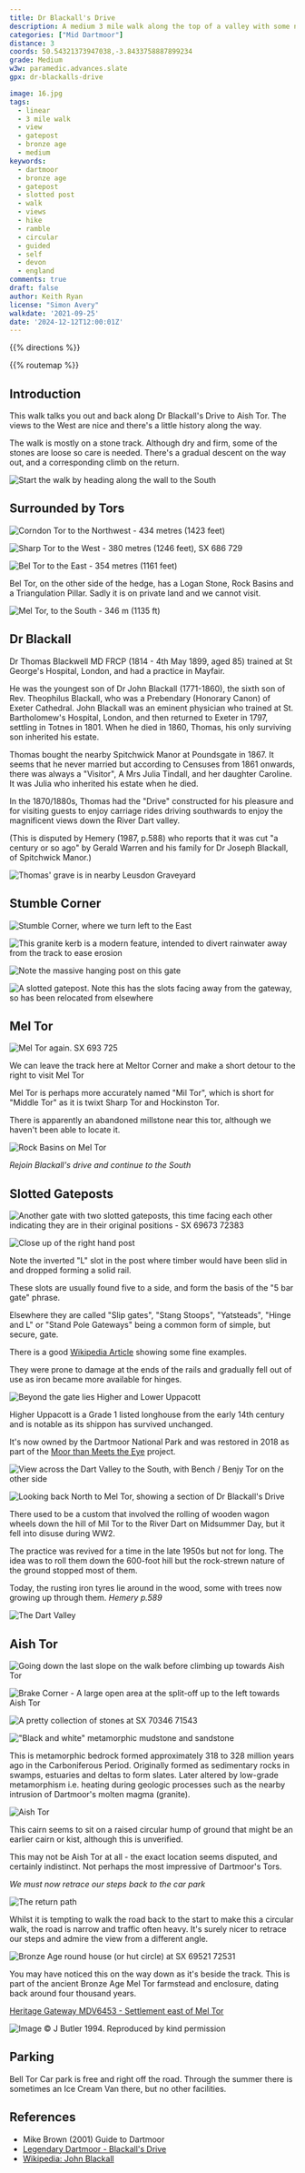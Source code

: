 ```yaml
---
title: Dr Blackall's Drive
description: A medium 3 mile walk along the top of a valley with some nice views over the Dart Valley.
categories: ["Mid Dartmoor"]
distance: 3
coords: 50.54321373947038,-3.8433758887899234
grade: Medium
w3w: paramedic.advances.slate
gpx: dr-blackalls-drive

image: 16.jpg
tags: 
  - linear 
  - 3 mile walk  
  - view
  - gatepost
  - bronze age
  - medium
keywords: 
  - dartmoor
  - bronze age
  - gatepost
  - slotted post
  - walk
  - views
  - hike
  - ramble
  - circular
  - guided
  - self
  - devon
  - england
comments: true
draft: false
author: Keith Ryan
license: "Simon Avery"
walkdate: '2021-09-25'
date: '2024-12-12T12:00:01Z'
---
```


{{% directions %}}

{{% routemap %}}

## Introduction
This walk talks you out and back along Dr Blackall's Drive to Aish Tor. The views to the West are nice and there's a little history along the way.

The walk is mostly on a stone track. Although dry and firm, some of the stones are loose so care is needed. There's a gradual descent on the way out, and a corresponding climb on the return.

![Start the walk by heading along the wall to the South](1.jpg)

## Surrounded by Tors

![Corndon Tor to the Northwest - 434 metres (1423 feet)](2.jpg)

![Sharp Tor to the West - 380 metres (1246 feet), SX 686 729](3.jpg)

![Bel Tor to the East -  354 metres (1161 feet)](4.jpg)

Bel Tor, on the other side of the hedge, has a Logan Stone, Rock Basins and a Triangulation Pillar. Sadly it is on private land and we cannot visit.

![Mel Tor, to the South - 346 m (1135 ft)](5.jpg)

## Dr Blackall

Dr Thomas Blackwell MD FRCP (1814 - 4th May 1899, aged 85) trained at St George's Hospital, London, and had a practice in Mayfair. 

He was the youngest son of Dr John Blackall (1771-1860), the sixth son of Rev. Theophilus Blackall, who was a Prebendary (Honorary Canon) of Exeter Cathedral. John Blackall was an eminent physician who trained at St. Bartholomew's Hospital, London, and then returned to Exeter in 1797, settling in Totnes in 1801. When he died in 1860, Thomas, his only surviving son inherited his estate.

Thomas bought the nearby Spitchwick Manor at Poundsgate in 1867. It seems that he never married but according to Censuses from 1861 onwards, there was always a "Visitor", A Mrs Julia Tindall, and her daughter Caroline. It was Julia who inherited his estate when he died.

In the 1870/1880s, Thomas had the "Drive" constructed for his pleasure and for visiting guests to enjoy carriage rides driving southwards to enjoy the magnificent views down the River Dart valley. 

(This is disputed by Hemery (1987, p.588) who reports that it was cut "a century or so ago" by Gerald Warren and his family for Dr Joseph Blackall, of Spitchwick Manor.)

![Thomas' grave is in nearby Leusdon Graveyard](26.jpg)

## Stumble Corner

![Stumble Corner, where we turn left to the East](6.jpg)

![This granite kerb is a modern feature, intended to divert rainwater away from the track to ease erosion](7.jpg)

![Note the massive hanging post on this gate](8.jpg)

![A slotted gatepost. Note this has the slots facing away from the gateway, so has been relocated from elsewhere](9.jpg)

## Mel Tor

![Mel Tor again. SX 693 725](10.jpg)

We can leave the track here at Meltor Corner and make a short detour to the right to visit Mel Tor

Mel Tor is perhaps more accurately named "Mil Tor", which is short for "Middle Tor" as it is twixt Sharp Tor and Hockinston Tor. 

There is apparently an abandoned millstone near this tor, although we haven't been able to locate it.

![Rock Basins on Mel Tor](11.jpg)

*Rejoin Blackall's drive and continue to the South*

## Slotted Gateposts

![Another gate with two slotted gateposts, this time facing each other indicating they are in their original positions - SX 69673 72383](12.jpg)

![Close up of the right hand post](13.jpg)

Note the inverted "L" slot in the post where timber would have been slid in and dropped forming a solid rail. 

These slots are usually found five to a side, and form the basis of the "5 bar gate" phrase. 

Elsewhere they are called "Slip gates", "Stang Stoops", "Yatsteads", "Hinge and L" or "Stand Pole Gateways" being a common form of simple, but secure,  gate.

There is a good [Wikipedia Article](https://en.wikipedia.org/wiki/Slip_gate) showing some fine examples.

They were prone to damage at the ends of the rails and gradually fell out of use as iron became more available for hinges.

![Beyond the gate lies Higher and Lower Uppacott](14.jpg)

Higher Uppacott is a Grade 1 listed longhouse from the early 14th century and is notable as its shippon has survived unchanged.

It's now owned by the Dartmoor National Park and was restored in 2018 as part of the [Moor than Meets the Eye](https://www.moorthanmeetstheeye.org/projects/dartmoor-through-the-ages/projects/higher-uppacott-a-dartmoor-longhouse) project.

![View across the Dart Valley to the South, with Bench / Benjy Tor on the other side](15.jpg)

![Looking back North to Mel Tor, showing a section of Dr Blackall's Drive](16.jpg)

There used to be a custom that involved the rolling of wooden wagon wheels down the hill of Mil Tor to the River Dart on Midsummer Day, but it fell into disuse during WW2. 

The practice was revived for a time in the late 1950s but not for long. The idea was to roll them down the 600-foot hill but the rock-strewn nature of the ground stopped most of them. 

Today, the rusting iron tyres lie around in the wood, some with trees now growing up through them. <cite>Hemery p.589</cite>

![The Dart Valley](17.jpg)

## Aish Tor

![Going down the last slope on the walk before climbing up towards Aish Tor](18.jpg)

![Brake Corner - A large open area at the split-off up to the left towards Aish Tor](19.jpg)

![A pretty collection of stones at SX 70346 71543](20.jpg)

!["Black and white" metamorphic mudstone and sandstone](21.jpg)

This is metamorphic bedrock formed approximately 318 to 328 million years ago in the Carboniferous Period. Originally formed as sedimentary rocks in swamps, estuaries and deltas to form slates. Later altered by low-grade metamorphism i.e. heating during geologic processes such as the nearby intrusion of Dartmoor's molten magma (granite). 

![Aish Tor](22.jpg)

This cairn seems to sit on a raised circular hump of ground that might be an earlier cairn or kist, although this is unverified.

This may not be Aish Tor at all - the exact location seems disputed, and certainly indistinct. Not perhaps the most impressive of Dartmoor's Tors.

*We must now retrace our steps back to the car park*

![The return path](23.jpg)

Whilst it is tempting to walk the road back to the start to make this a circular walk, the road is narrow and traffic often heavy. It's surely nicer to retrace our steps and admire the view from a different angle.

![Bronze Age round house (or hut circle) at SX 69521 72531](24.jpg)

You may have noticed this on the way down as it's beside the track. This is part of the ancient Bronze Age Mel Tor farmstead and enclosure, dating back around four thousand years.

[Heritage Gateway MDV6453 - 	Settlement east of Mel Tor](https://www.heritagegateway.org.uk/gateway/Results_Single.aspx?uid=MDV6453&resourceID=104)

![Image © J Butler 1994. Reproduced by kind permission](25.jpg)

## Parking

Bell Tor Car park is free and right off the road. Through the summer there is sometimes an Ice Cream Van there, but no other facilities.

## References

* Mike Brown (2001) Guide to Dartmoor 
* [Legendary Dartmoor - Blackall's Drive](https://www.legendarydartmoor.co.uk/2016/03/31/blackalls_drive/)
* [Wikipedia: John Blackall](https://en.wikipedia.org/wiki/John_Blackall)
